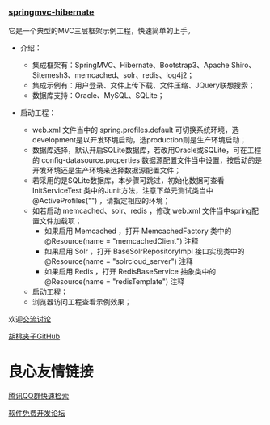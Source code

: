 ### [springmvc-hibernate](https://github.com/wangxinforme/springmvc-hibernate)
 它是一个典型的MVC三层框架示例工程，快速简单的上手。 

+ 介绍：
	+ 集成框架有：SpringMVC、Hibernate、Bootstrap3、Apache Shiro、Sitemesh3、memcached、solr、redis、log4j2；
	+ 集成示例有：用户登录、文件上传下载、文件压缩、JQuery联想搜索；
	+ 数据库支持：Oracle、MySQL、SQLite；  
	
+ 启动工程：
	+  web.xml 文件当中的 spring.profiles.default 可切换系统环境，选development是以开发环境启动，选production则是生产环境启动；
	+ 数据库选择，默认开启SQLite数据库，若改用Oracle或SQLite，可在工程的 config-datasource.properties 数据源配置文件当中设置，按启动的是开发环境还是生产环境来选择数据源配置文件；
	+ 若采用的是SQLite数据库，本步骤可跳过，初始化数据可查看 InitServiceTest 类中的Junit方法，注意下单元测试类当中 @ActiveProfiles("") ，请指定相应的环境；
	+ 如若启动 memcached、solr、redis ，修改 web.xml 文件当中spring配置文件加载项；
		+ 如果启用 Memcached ，打开 MemcachedFactory 类中的 @Resource(name = "memcachedClient") 注释
		+ 如果启用 Solr ，打开 BaseSolrRepositoryImpl 接口实现类中的 @Resource(name = "solrcloud_server") 注释
		+ 如果启用 Redis ，打开 RedisBaseService 抽象类中的 @Resource(name = "redisTemplate") 注释
	+ 启动工程；
	+ 浏览器访问工程查看示例效果；  


欢迎[交流讨论](https://github.com/wangxinforme/springmvc-hibernate/issues)

 [胡桃夹子GitHub](https://github.com/wangxinforme "Vincent Git@OSC主页") 



 # 良心友情链接

[腾讯QQ群快速检索](http://u.720life.cn/s/8cf73f7c)

[软件免费开发论坛](http://u.720life.cn/s/bbb01dc0)